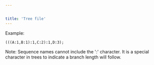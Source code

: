 ```yaml
---


title: 'Tree file'
---
```

Example:

    (((A:1,B:1):1,C:2):1,D:3);

Note: Sequence names cannot include the \':\' character. It is a special
character in trees to indicate a branch length will follow.
